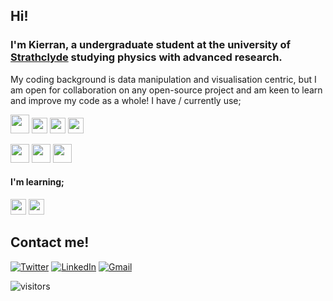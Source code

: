 ## Hi! 
### I'm Kierran, a undergraduate student at the university of [Strathclyde](https://www.strath.ac.uk) studying physics with advanced research. 
My coding background is data manipulation and visualisation centric, but I am open for collaboration on any open-source project and am keen to learn and improve my code as a whole! I have / currently use; 

<img src = "https://img.shields.io/badge/-Python-grey?style=flat&logo=Python" height = 30> <img src = "https://img.shields.io/badge/-numpy-grey?style=flat&logo=numpy" height = 25>
<img src = "https://img.shields.io/badge/-scipy-grey?style=flat&logo=scipy" height = 25>
<img src = "https://img.shields.io/badge/-raspberry%20pi-grey?style=flat&logo=raspberry-pi" height = 25>

<img src = "https://img.shields.io/badge/-Conda-grey?style=flat&logo=anaconda" height = 30>
<img src = "https://img.shields.io/badge/-git-grey?style=flat&logo=git" height = 30> <img src = "https://img.shields.io/badge/-github-grey?style=flat&logo=github" height = 30>

#### I'm learning;

<img src = "https://img.shields.io/badge/-Julia-grey?style=flat&logo=Julia" height = 25> <img src = "https://img.shields.io/badge/-docker-grey?style=flat&logo=docker" height = 25>


## Contact me!

[![Twitter](https://img.shields.io/twitter/url?color=%231DA1F2&label=%40narreik&logo=twitter&logoColor=white&style=for-the-badge&url=https%3A%2F%2Fwww.linkedin.com%2Fin%2Fkierran-falloon%2F)](https://twitter.com/narreik)
[![LinkedIn](https://img.shields.io/twitter/url?color=%230A66C2&label=Kierran&logo=linkedin&style=for-the-badge&url=https%3A%2F%2Fwww.linkedin.com%2Fin%2Fkierran-falloon%2F)](https://www.linkedin.com/in/kierran-falloon/)
[![Gmail](https://img.shields.io/twitter/url?color=%23EA4335&label=kgwfalloon%40gmail.com&logo=gmail&logoColor=white&style=for-the-badge&url=https://mailto:kgwfalloon@gmail.com&link=mailto:kgwfalloon@gmail.com)](mailto:kgwfalloon@gmail.com)

![visitors](https://visitor-badge.glitch.me/badge?page_id=KierranFalloon)

<!--
**KierranFalloon/KierranFalloon** is a ✨ _special_ ✨ repository because its `README.md` (this file) appears on your GitHub profile.
